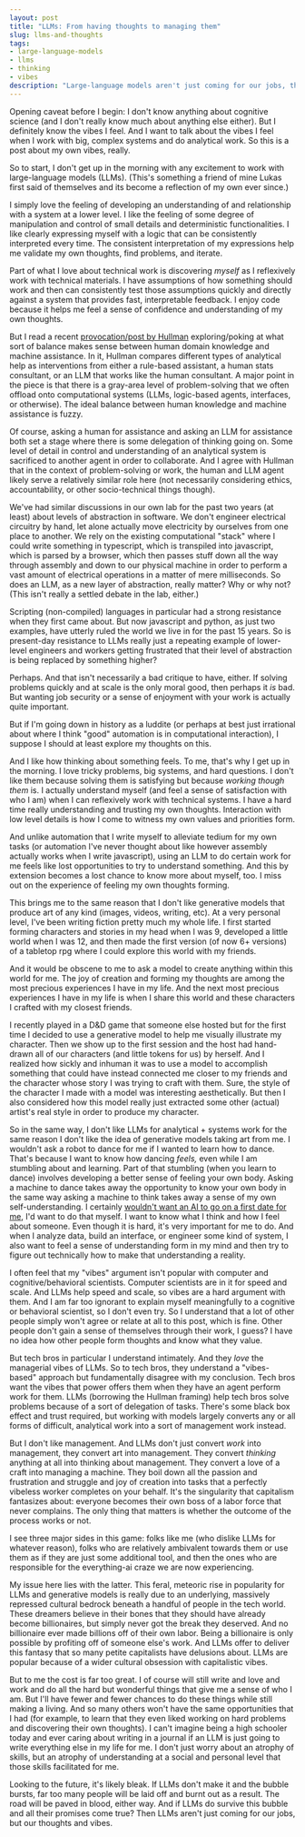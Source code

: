 ```yaml
---
layout: post
title: "LLMs: From having thoughts to managing them"
slug: llms-and-thoughts
tags:
- large-language-models
- llms
- thinking
- vibes
description: "Large-language models aren't just coming for our jobs, they're coming for our thoughts and vibes."
---
```

Opening caveat before I begin: I don't know anything about cognitive science (and I don't really know much about anything else either). But I definitely know the vibes I feel. And I want to talk about the vibes I feel when I work with big, complex systems and do analytical work. So this is a post about my own vibes, really.

So to start, I don't get up in the morning with any excitement to work with large-language models (LLMs). (This's something a friend of mine Lukas first said of themselves and its become a reflection of my own ever since.)

I simply love the feeling of developing an understanding of and relationship with a system at a lower level. I like the feeling of some degree of manipulation and control of small details and deterministic functionalities. I like clearly expressing myself with a logic that can be consistently interpreted every time. The consistent interpretation of my expressions help me validate my own thoughts, find problems, and iterate.

Part of what I love about technical work is discovering *myself* as I reflexively work with technical materials. I have assumptions of how something should work and then can consistently test those assumptions quickly and directly against a system that provides fast, interpretable feedback. I enjoy code because it helps me feel a sense of confidence and understanding of my own thoughts.

But I read a recent [provocation/post by Hullman](https://statmodeling.stat.columbia.edu/2024/06/24/forking-paths-in-llms-for-data-analysis/) exploring/poking at what sort of balance makes sense between human domain knowledge and machine assistance. In it, Hullman compares different types of analytical help as interventions from either a rule-based assistant, a human stats consultant, or an LLM that works like the human consultant. A major point in the piece is that there is a gray-area level of problem-solving that we often offload onto computational systems (LLMs, logic-based agents, interfaces, or otherwise). The ideal balance between human knowledge and machine assistance is fuzzy.

Of course, asking a human for assistance and asking an LLM for assistance both set a stage where there is some delegation of thinking going on. Some level of detail in control and understanding of an analytical system is sacrificed to another agent in order to collaborate. And I agree with Hullman that in the context of problem-solving or work, the human and LLM agent likely serve a relatively similar role here (not necessarily considering ethics, accountability, or other socio-technical things though).

We've had similar discussions in our own lab for the past two years (at least) about levels of abstraction in software. We don't engineer electrical circuitry by hand, let alone actually move electricity by ourselves from one place to another. We rely on the existing computational "stack" where I could write something in typescript, which is transpiled into javascript, which is parsed by a browser, which then passes stuff down all the way through assembly and down to our physical machine in order to perform a vast amount of electrical operations in a matter of mere milliseconds. So does an LLM, as a new layer of abstraction, really matter? Why or why not? (This isn't really a settled debate in the lab, either.)

Scripting (non-compiled) languages in particular had a strong resistance when they first came about. But now javascript and python, as just two examples, have utterly ruled the world we live in for the past 15 years. So is present-day resistance to LLMs really just a repeating example of lower-level engineers and workers getting frustrated that their level of abstraction is being replaced by something higher?

Perhaps. And that isn't necessarily a bad critique to have, either. If solving problems quickly and at scale is the only moral good, then perhaps it *is* bad. But wanting job security or a sense of enjoyment with your work is actually quite important.

But if I'm going down in history as a luddite (or perhaps at best just irrational about where I think "good" automation is in computational interaction), I suppose I should at least explore my thoughts on this.

And I like how thinking about something feels. To me, that's why I get up in the morning. I love tricky problems, big systems, and hard questions. I don't like them because solving them is satisfying but because *working though them* is. I actually understand myself (and feel a sense of satisfaction with who I am) when I can reflexively work with technical systems. I have a hard time really understanding and trusting my own thoughts. Interaction with low level details is how I come to witness my own values and priorities form.

And unlike automation that I write myself to alleviate tedium for my own tasks (or automation I've never thought about like however assembly actually works when I write javascript), using an LLM to do certain work for me feels like lost opportunities to try to understand something. And this by extension becomes a lost chance to know more about myself, too. I miss out on the experience of feeling my own thoughts forming.

This brings me to the same reason that I don't like generative models that produce art of any kind (images, videos, writing, etc). At a very personal level, I've been writing fiction pretty much my whole life. I first started forming characters and stories in my head when I was 9, developed a little world when I was 12, and then made the first version (of now 6+ versions) of a tabletop rpg where I could explore this world with my friends.

And it would be obscene to me to ask a model to create anything within this world for me. The joy of creation and forming my thoughts are among the most precious experiences I have in my life. And the next most precious experiences I have in my life is when I share this world and these characters I crafted with my closest friends.

I recently played in a D&D game that someone else hosted but for the first time I decided to use a generative model to help me visually illustrate my character. Then we show up to the first session and the host had hand-drawn all of our characters (and little tokens for us) by herself. And I realized how sickly and inhuman it was to use a model to accomplish something that could have instead connected me closer to my friends and the character whose story I was trying to craft with them. Sure, the style of the character I made with a model was interesting aesthetically. But then I also considered how this model really just extracted some other (actual) artist's real style in order to produce my character.

So in the same way, I don't like LLMs for analytical + systems work for the same reason I don't like the idea of generative models taking art from me. I wouldn't ask a robot to dance for me if I wanted to learn how to dance. That's because I want to know how dancing *feels,* even while I am stumbling about and learning. Part of that stumbling (when you learn to dance) involves developing a better sense of feeling your own body. Asking a machine to dance takes away the opportunity to know your own body in the same way asking a machine to think takes away a sense of my own self-understanding. I certainly [wouldn't want an AI to go on a first date for me](https://www.wired.com/story/volar-dating-app-chatbot-screen-matches/), I'd want to do that myself. I want to know what I think and how I feel about someone. Even though it is hard, it's very important for me to do. And when I analyze data, build an interface, or engineer some kind of system, I also want to feel a sense of understanding form in my mind and then try to figure out technically how to make that understanding a reality.

I often feel that my "vibes" argument isn't popular with computer and cognitive/behavioral scientists. Computer scientists are in it for speed and scale. And LLMs help speed and scale, so vibes are a hard argument with them. And I am far too ignorant to explain myself meaningfully to a cognitive or behavioral scientist, so I don't even try. So I understand that a lot of other people simply won't agree or relate at all to this post, which is fine. Other people don't gain a sense of themselves through their work, I guess? I have no idea how other people form thoughts and know what they value.

But tech bros in particular I understand intimately. And they *love* the managerial vibes of LLMs. So to tech bros, they understand a "vibes-based" approach but fundamentally disagree with my conclusion. Tech bros want the vibes that power offers them when they have an agent perform work for them. LLMs (borrowing the Hullman framing) help tech bros solve problems because of a sort of delegation of tasks. There's some black box effect and trust required, but working with models largely converts any or all forms of difficult, analytical work into a sort of management work instead.

But I don't like management. And LLMs don't just convert *work* into management, they convert art into management. They convert *thinking* anything at all into thinking about management. They convert a love of a craft into managing a machine. They boil down all the passion and frustration and struggle and joy of creation into tasks that a perfectly vibeless worker completes on your behalf. It's the singularity that capitalism fantasizes about: everyone becomes their own boss of a labor force that never complains. The only thing that matters is whether the outcome of the process works or not.

I see three major sides in this game: folks like me (who dislike LLMs for whatever reason), folks who are relatively ambivalent towards them or use them as if they are just some additional tool, and then the ones who are responsible for the everything-ai craze we are now experiencing.

My issue here lies with the latter. This feral, meteoric rise in popularity for LLMs and generative models is really due to an underlying, massively repressed cultural bedrock beneath a handful of people in the tech world. These dreamers believe in their bones that they should have already become billionaires, but simply never got the break they deserved. And no billionaire ever made billions off of their own labor. Being a billionaire is only possible by profiting off of someone else's work. And LLMs offer to deliver this fantasy that so many petite capitalists have delusions about. LLMs are popular because of a wider cultural obsession with capitalistic vibes.

But to me the cost is far too great. I of course will still write and love and work and do all the hard but wonderful things that give me a sense of who I am. But I'll have fewer and fewer chances to do these things while still making a living. And so many others won't have the same opportunities that I had (for example, to learn that they even liked working on hard problems and discovering their own thoughts). I can't imagine being a high schooler today and ever caring about writing in a journal if an LLM is just going to write everything else in my life for me. I don't just worry about an atrophy of skills, but an atrophy of understanding at a social and personal level that those skills facilitated for me.

Looking to the future, it's likely bleak. If LLMs don't make it and the bubble bursts, far too many people will be laid off and burnt out as a result. The road will be paved in blood, either way. And if LLMs do survive this bubble and all their promises come true? Then LLMs aren't just coming for our jobs, but our thoughts and vibes.
